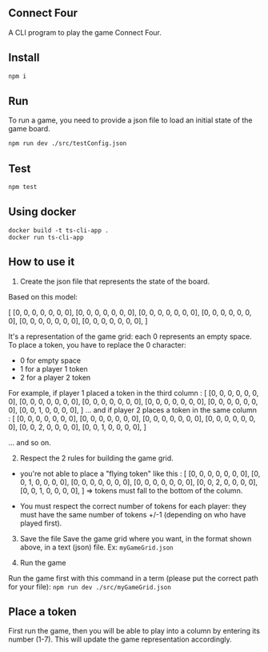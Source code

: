 ## Connect Four

A CLI program to play the game Connect Four.

## Install

```bash
npm i
```

## Run

To run a game, you need to provide a json file to load an initial state of the game board.

```bash
npm run dev ./src/testConfig.json
```

## Test

```bash
npm test
```

## Using docker

```bach
docker build -t ts-cli-app .
docker run ts-cli-app
```

## How to use it

1. Create the json file that represents the state of the board.

Based on this model:

[
[0, 0, 0, 0, 0, 0, 0],
[0, 0, 0, 0, 0, 0, 0],
[0, 0, 0, 0, 0, 0, 0],
[0, 0, 0, 0, 0, 0, 0],
[0, 0, 0, 0, 0, 0, 0],
[0, 0, 0, 0, 0, 0, 0],
]

It's a representation of the game grid: each 0 represents an empty space. To place a token, you have to replace the 0 character:

- 0 for empty space
- 1 for a player 1 token
- 2 for a player 2 token

For example, if player 1 placed a token in the third column :
[
[0, 0, 0, 0, 0, 0, 0],
[0, 0, 0, 0, 0, 0, 0],
[0, 0, 0, 0, 0, 0, 0],
[0, 0, 0, 0, 0, 0, 0],
[0, 0, 0, 0, 0, 0, 0],
[0, 0, 1, 0, 0, 0, 0],
]
... and if player 2 places a token in the same column :
[
[0, 0, 0, 0, 0, 0, 0],
[0, 0, 0, 0, 0, 0, 0],
[0, 0, 0, 0, 0, 0, 0],
[0, 0, 0, 0, 0, 0, 0],
[0, 0, 2, 0, 0, 0, 0],
[0, 0, 1, 0, 0, 0, 0],
]

... and so on.

2. Respect the 2 rules for building the game grid.

- you're not able to place a "flying token" like this :
  [
  [0, 0, 0, 0, 0, 0, 0],
  [0, 0, 1, 0, 0, 0, 0],
  [0, 0, 0, 0, 0, 0, 0],
  [0, 0, 0, 0, 0, 0, 0],
  [0, 0, 2, 0, 0, 0, 0],
  [0, 0, 1, 0, 0, 0, 0],
  ]
  => tokens must fall to the bottom of the column.

- You must respect the correct number of tokens for each player: they must have the same number of tokens +/-1 (depending on who have played first).

3. Save the file
   Save the game grid where you want, in the format shown above, in a text (json) file.
   Ex: `myGameGrid.json`

4. Run the game

Run the game first with this command in a term (please put the correct path for your file):
`npm run dev ./src/myGameGrid.json`

## Place a token

First run the game, then you will be able to play into a column by entering its number (1-7). This will update the game representation accordingly.
